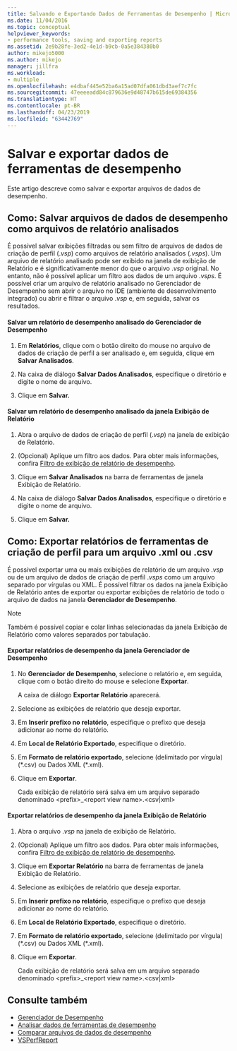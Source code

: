 ```yaml
---
title: Salvando e Exportando Dados de Ferramentas de Desempenho | Microsoft Docs
ms.date: 11/04/2016
ms.topic: conceptual
helpviewer_keywords:
- performance tools, saving and exporting reports
ms.assetid: 2e9b28fe-3ed2-4e1d-b9cb-0a5e384380b0
author: mikejo5000
ms.author: mikejo
manager: jillfra
ms.workload:
- multiple
ms.openlocfilehash: e4dbaf445e52ba6a15ad07dfa061dbd3aef7c7fc
ms.sourcegitcommit: 47eeeeadd84c879636e9d48747b615de69384356
ms.translationtype: HT
ms.contentlocale: pt-BR
ms.lasthandoff: 04/23/2019
ms.locfileid: "63442769"
---
```

# <a name="save-and-export-performance-tools-data"></a>Salvar e exportar dados de ferramentas de desempenho
Este artigo descreve como salvar e exportar arquivos de dados de desempenho.

## <a name="how-to-save-performance-data-files-as-analyzed-report-files"></a>Como: Salvar arquivos de dados de desempenho como arquivos de relatório analisados
 É possível salvar exibições filtradas ou sem filtro de arquivos de dados de criação de perfil (.*vsp*) como arquivos de relatório analisados (.*vsps*). Um arquivo de relatório analisado pode ser exibido na janela de exibição de Relatório e é significativamente menor do que o arquivo .*vsp* original. No entanto, não é possível aplicar um filtro aos dados de um arquivo .*vsps*. É possível criar um arquivo de relatório analisado no Gerenciador de Desempenho sem abrir o arquivo no IDE (ambiente de desenvolvimento integrado) ou abrir e filtrar o arquivo .*vsp* e, em seguida, salvar os resultados.

#### <a name="to-save-an-analyzed-performance-report-from-the-performance-explorer"></a>Salvar um relatório de desempenho analisado do Gerenciador de Desempenho

1. Em **Relatórios**, clique com o botão direito do mouse no arquivo de dados de criação de perfil a ser analisado e, em seguida, clique em **Salvar Analisados**.

2. Na caixa de diálogo **Salvar Dados Analisados**, especifique o diretório e digite o nome de arquivo.

3. Clique em **Salvar.**

#### <a name="to-save-an-analyzed-performance-report-from-the-report-view-window"></a>Salvar um relatório de desempenho analisado da janela Exibição de Relatório

1. Abra o arquivo de dados de criação de perfil (.*vsp*) na janela de exibição de Relatório.

2. (Opcional) Aplique um filtro aos dados. Para obter mais informações, confira [Filtro de exibição de relatório de desempenho](../profiling/performance-report-view-filter.md).

3. Clique em **Salvar Analisados** na barra de ferramentas de janela Exibição de Relatório.

4. Na caixa de diálogo **Salvar Dados Analisados**, especifique o diretório e digite o nome de arquivo.

5. Clique em **Salvar.**

## <a name="how-to-export-profiling-tools-reports-to-an-xml-or-csv-file"></a>Como: Exportar relatórios de ferramentas de criação de perfil para um arquivo .xml ou .csv
 É possível exportar uma ou mais exibições de relatório de um arquivo .*vsp* ou de um arquivo de dados de criação de perfil .*vsps* como um arquivo separado por vírgulas ou XML. É possível filtrar os dados na janela Exibição de Relatório antes de exportar ou exportar exibições de relatório de todo o arquivo de dados na janela **Gerenciador de Desempenho**.

> [!NOTE]
> Também é possível copiar e colar linhas selecionadas da janela Exibição de Relatório como valores separados por tabulação.

#### <a name="to-export-performance-reports-from-the-performance-explorer-window"></a>Exportar relatórios de desempenho da janela Gerenciador de Desempenho

1. No **Gerenciador de Desempenho**, selecione o relatório e, em seguida, clique com o botão direito do mouse e selecione **Exportar**.

     A caixa de diálogo **Exportar Relatório** aparecerá.

2. Selecione as exibições de relatório que deseja exportar.

3. Em **Inserir prefixo no relatório**, especifique o prefixo que deseja adicionar ao nome do relatório.

4. Em **Local de Relatório Exportado**, especifique o diretório.

5. Em **Formato de relatório exportado**, selecione (delimitado por vírgula) (\*.csv\) ou Dados XML (\*.xml\).

6. Clique em **Exportar**.

     Cada exibição de relatório será salva em um arquivo separado denominado \<prefix>_\<report view name>.\<csv&#124;xml>

#### <a name="to-export-performance-reports-from-the-report-view-window"></a>Exportar relatórios de desempenho da janela Exibição de Relatório

1. Abra o arquivo .*vsp* na janela de exibição de Relatório.

2. (Opcional) Aplique um filtro aos dados. Para obter mais informações, confira [Filtro de exibição de relatório de desempenho](../profiling/performance-report-view-filter.md).

3. Clique em **Exportar Relatório** na barra de ferramentas de janela Exibição de Relatório.

4. Selecione as exibições de relatório que deseja exportar.

5. Em **Inserir prefixo no relatório**, especifique o prefixo que deseja adicionar ao nome do relatório.

6. Em **Local de Relatório Exportado**, especifique o diretório.

7. Em **Formato de relatório exportado**, selecione (delimitado por vírgula) (\*.csv) ou Dados XML (\*.xml).

8. Clique em **Exportar**.

     Cada exibição de relatório será salva em um arquivo separado denominado \<prefix>_\<report view name>.\<csv&#124;xml>

## <a name="see-also"></a>Consulte também
- [Gerenciador de Desempenho](../profiling/performance-explorer.md)
- [Analisar dados de ferramentas de desempenho](../profiling/analyzing-performance-tools-data.md)
- [Comparar arquivos de dados de desempenho](../profiling/comparing-performance-data-files.md)
- [VSPerfReport](../profiling/vsperfreport.md)
